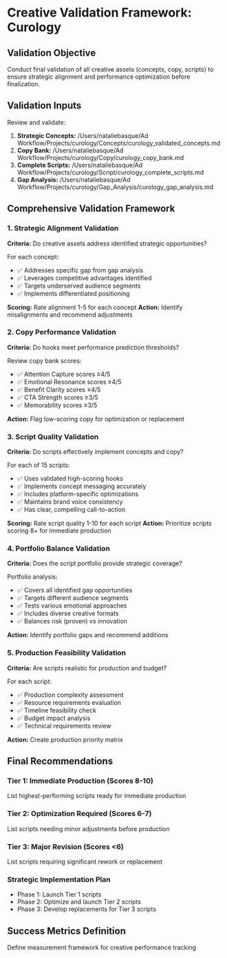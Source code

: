 
# Creative Validation Framework: Curology

## Validation Objective
Conduct final validation of all creative assets (concepts, copy, scripts) to ensure strategic alignment and performance optimization before finalization.

## Validation Inputs
Review and validate:
1. **Strategic Concepts:** /Users/nataliebasque/Ad Workflow/Projects/curology/Concepts/curology_validated_concepts.md
2. **Copy Bank:** /Users/nataliebasque/Ad Workflow/Projects/curology/Copy/curology_copy_bank.md  
3. **Complete Scripts:** /Users/nataliebasque/Ad Workflow/Projects/curology/Script/curology_complete_scripts.md
4. **Gap Analysis:** /Users/nataliebasque/Ad Workflow/Projects/curology/Gap_Analysis/curology_gap_analysis.md

## Comprehensive Validation Framework

### 1. Strategic Alignment Validation
**Criteria:** Do creative assets address identified strategic opportunities?

For each concept:
- ✅ Addresses specific gap from gap analysis
- ✅ Leverages competitive advantages identified
- ✅ Targets underserved audience segments
- ✅ Implements differentiated positioning

**Scoring:** Rate alignment 1-5 for each concept
**Action:** Identify misalignments and recommend adjustments

### 2. Copy Performance Validation
**Criteria:** Do hooks meet performance prediction thresholds?

Review copy bank scores:
- ✅ Attention Capture scores ≥4/5
- ✅ Emotional Resonance scores ≥4/5  
- ✅ Benefit Clarity scores ≥4/5
- ✅ CTA Strength scores ≥3/5
- ✅ Memorability scores ≥3/5

**Action:** Flag low-scoring copy for optimization or replacement

### 3. Script Quality Validation
**Criteria:** Do scripts effectively implement concepts and copy?

For each of 15 scripts:
- ✅ Uses validated high-scoring hooks
- ✅ Implements concept messaging accurately
- ✅ Includes platform-specific optimizations
- ✅ Maintains brand voice consistency
- ✅ Has clear, compelling call-to-action

**Scoring:** Rate script quality 1-10 for each script
**Action:** Prioritize scripts scoring 8+ for immediate production

### 4. Portfolio Balance Validation
**Criteria:** Does the script portfolio provide strategic coverage?

Portfolio analysis:
- ✅ Covers all identified gap opportunities
- ✅ Targets different audience segments
- ✅ Tests various emotional approaches
- ✅ Includes diverse creative formats
- ✅ Balances risk (proven) vs innovation

**Action:** Identify portfolio gaps and recommend additions

### 5. Production Feasibility Validation
**Criteria:** Are scripts realistic for production and budget?

For each script:
- ✅ Production complexity assessment
- ✅ Resource requirements evaluation
- ✅ Timeline feasibility check
- ✅ Budget impact analysis
- ✅ Technical requirements review

**Action:** Create production priority matrix

## Final Recommendations

### Tier 1: Immediate Production (Scores 8-10)
List highest-performing scripts ready for immediate production

### Tier 2: Optimization Required (Scores 6-7)
List scripts needing minor adjustments before production

### Tier 3: Major Revision (Scores <6)
List scripts requiring significant rework or replacement

### Strategic Implementation Plan
- Phase 1: Launch Tier 1 scripts
- Phase 2: Optimize and launch Tier 2 scripts  
- Phase 3: Develop replacements for Tier 3 scripts

## Success Metrics Definition
Define measurement framework for creative performance tracking
